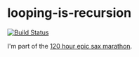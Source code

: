 # looping-is-recursion

[![Build Status](https://travis-ci.org/biserkov/looping-is-recursion.png?branch=master)](https://travis-ci.org/biserkov/looping-is-recursion)

I'm part of the [120 hour epic sax marathon](http://iloveponies.github.com/120-hour-epic-sax-marathon/).